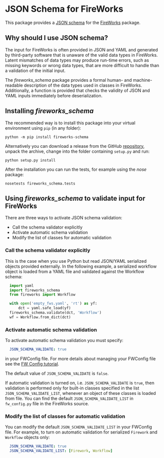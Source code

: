 # JSON Schema for FireWorks
This package provides a [JSON schema](https://json-schema.org/) for the [FireWorks](https://github.com/materialsproject/fireworks) package.

## Why should I use JSON schema?

The input for FireWorks is often provided in JSON and YAML and generated by
third-party software that is unaware of the valid data types in FireWorks. Latent
mismatches of data types may produce run-time errors, such as missing keywords
or wrong data types, that are more difficult to handle than a validation of the
initial input.

The *fireworks_schema* package provides a formal human- and machine-readable description of
the data types used in classes in FireWorks. Additionally, a function is provided
that checks the validity of JSON and YAML inputs immediately before deserialization.

## Installing *fireworks_schema*

The recommended way is to install this package into your virtual environment using ``pip`` (in any folder):

```
python -m pip install fireworks-schema
```

Alternatively you can download a release from the GitHub
[repository](https://github.com/ikondov/fireworks_schema), unpack the archive, change into the folder containing ``setup.py`` and run:

```
python setup.py install
```

After the installation you can run the tests, for example using the *nose* package:

```
nosetests fireworks_schema.tests
```


## Using *fireworks_schema* to validate input for FireWorks

There are three ways to activate JSON schema validation:

* Call the schema validator explicitly
* Activate automatic schema validation
* Modify the list of classes for automatic validation


### Call the schema validator explicitly

This is the case when you use Python but read JSON/YAML serialized objects
provided externally. In the following example, a serialized workflow object is
loaded from a YAML file and validated against the Workflow schema:

```python
  import yaml
  import fireworks_schema
  from fireworks import Workflow

  with open('empty_fws.yaml', 'rt') as yf:
      dct = yaml.safe_load(yf)
  fireworks_schema.validate(dct, 'Workflow')
  wf = Workflow.from_dict(dct)
```

### Activate automatic schema validation

To activate automatic schema validation you must specify:

```yaml
  JSON_SCHEMA_VALIDATE: true
```

in your FWConfig file. For more details about managing your FWConfig file see the
[FW Config tutorial](https://materialsproject.github.io/fireworks/config_tutorial.html).

The default value of ``JSON_SCHEMA_VALIDATE`` is ``false``.

If automatic validation is turned on, i.e. ``JSON_SCHEMA_VALIDATE`` is ``true``,
then validation is performed only for built-in classes specified in the list
``JSON_SCHEMA_VALIDATE_LIST``, whenever an object of these
classes is loaded from file. You can find the default
``JSON_SCHEMA_VALIDATE_LIST`` in ``fw_config.py`` file in the FireWorks source.


### Modify the list of classes for automatic validation

You can modify the default ``JSON_SCHEMA_VALIDATE_LIST`` in your FWConfig file.
For example, to turn on automatic validation for serialized ``Firework`` and
``Workflow`` objects only:

```yaml
  JSON_SCHEMA_VALIDATE: true
  JSON_SCHEMA_VALIDATE_LIST: [Firework, Workflow]
```
